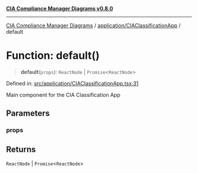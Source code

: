 [**CIA Compliance Manager Diagrams v0.8.0**](../../../README.md)

***

[CIA Compliance Manager Diagrams](../../../modules.md) / [application/CIAClassificationApp](../README.md) / default

# Function: default()

> **default**(`props`): `ReactNode` \| `Promise`\<`ReactNode`\>

Defined in: [src/application/CIAClassificationApp.tsx:31](https://github.com/Hack23/cia-compliance-manager/blob/fa2f95f029cdcd192b3882a37d0d34753edcd349/src/application/CIAClassificationApp.tsx#L31)

Main component for the CIA Classification App

## Parameters

### props

## Returns

`ReactNode` \| `Promise`\<`ReactNode`\>

